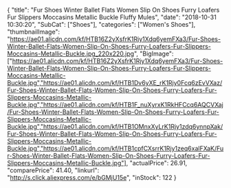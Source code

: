 {
	"title": "Fur Shoes Winter Ballet Flats Women Slip On Shoes Furry Loafers Fur Slippers Moccasins Metallic Buckle Fluffy Mules",
	"date": "2018-10-31 10:30:20",
	"SubCat": ["Shoes"],
	"categories": ["Women's Shoes"],
	"thumbnailImage": "https://ae01.alicdn.com/kf/HTB16Z2yXsfrK1Rjy1Xdq6yemFXa3/Fur-Shoes-Winter-Ballet-Flats-Women-Slip-On-Shoes-Furry-Loafers-Fur-Slippers-Moccasins-Metallic-Buckle.jpg_220x220.jpg",
	"BigImage": ["https://ae01.alicdn.com/kf/HTB16Z2yXsfrK1Rjy1Xdq6yemFXa3/Fur-Shoes-Winter-Ballet-Flats-Women-Slip-On-Shoes-Furry-Loafers-Fur-Slippers-Moccasins-Metallic-Buckle.jpg","https://ae01.alicdn.com/kf/HTB1Dv6yXE_rK1Rjy0Fcq6zEvVXaz/Fur-Shoes-Winter-Ballet-Flats-Women-Slip-On-Shoes-Furry-Loafers-Fur-Slippers-Moccasins-Metallic-Buckle.jpg","https://ae01.alicdn.com/kf/HTB1F_nuXyrxK1RkHFCcq6AQCVXaj/Fur-Shoes-Winter-Ballet-Flats-Women-Slip-On-Shoes-Furry-Loafers-Fur-Slippers-Moccasins-Metallic-Buckle.jpg","https://ae01.alicdn.com/kf/HTB1OMnxXyLrK1Rjy1zdq6ynnpXak/Fur-Shoes-Winter-Ballet-Flats-Women-Slip-On-Shoes-Furry-Loafers-Fur-Slippers-Moccasins-Metallic-Buckle.jpg","https://ae01.alicdn.com/kf/HTB1cpfCXsrrK1Rjy1zeq6xalFXaK/Fur-Shoes-Winter-Ballet-Flats-Women-Slip-On-Shoes-Furry-Loafers-Fur-Slippers-Moccasins-Metallic-Buckle.jpg"],
	"actualPrice": 26.91,
	"comparePrice": 41.40,
	"linkurl": "http://s.click.aliexpress.com/e/bGMjU15e",
	"inStock": 122
}
